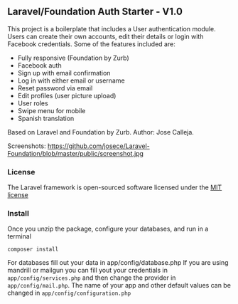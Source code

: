 ## Laravel/Foundation Auth Starter - V1.0

This project is a boilerplate that includes a User authentication module.
Users can create their own accounts, edit their details or login with Facebook credentials.
Some of the features included are:
- Fully responsive (Foundation by Zurb)
- Facebook auth
- Sign up with email confirmation
- Log in with either email or username
- Reset password via email
- Edit profiles (user picture upload)
- User roles
- Swipe menu for mobile
- Spanish translation

Based on Laravel and Foundation by Zurb.
Author: Jose Calleja.

Screenshots: https://github.com/josece/Laravel-Foundation/blob/master/public/screenshot.jpg

### License

The Laravel framework is open-sourced software licensed under the [MIT license](http://opensource.org/licenses/MIT)

### Install
Once you unzip the package, configure your databases, and run in a terminal

```
composer install
```

For databases fill out your data in app/config/database.php
If you are using mandrill or mailgun you can fill yout your credentials in ```app/config/services.php``` and then change the provider in ```app/config/mail.php```.
The name of your app and other default values can be changed in ```app/config/configuration.php```